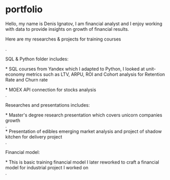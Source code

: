 # portfolio
Hello, my name is Denis Ignatov, I am financial analyst and I enjoy working with data to provide insights on growth of financial results. 
<p>Here are my researches &amp; projects for training courses<p>. 

  
  
<p>SQL & Python folder includes:<p>

</div>* SQL courses from Yandex which I adapted to Python, I looked at unit-economy metrics such as LTV, ARPU, ROI and Cohort analysis for Retention Rate and Churn rate<div>
</div>* MOEX API connection for stocks analysis<div>. 

  
 
<p>Researches and presentations includes:<p>
</div>* Master's degree research presentation which covers unicorn companies growth<div>. 
</div>* Presentation of edibles emerging market analysis and project of shadow kitchen for delivery project<div>. 
  
  
  
<p>Financial model:<p>
</div>* This is basic training financial model I later reworked to craft a financial model for industrial project I worked on<div>. 
  
  
